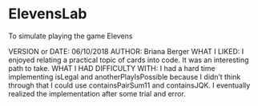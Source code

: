 # ElevensLab
To simulate playing the game Elevens

VERSION or DATE: 06/10/2018
AUTHOR: Briana Berger
WHAT I LIKED: I enjoyed relating a practical topic of cards into code. It was an interesting path to take. 
WHAT I HAD DIFFICULTY WITH: I had a hard time implementing isLegal and anotherPlayIsPossible because I didn’t think through that I could use containsPairSum11 and containsJQK. I eventually realized the implementation after some trial and error.
